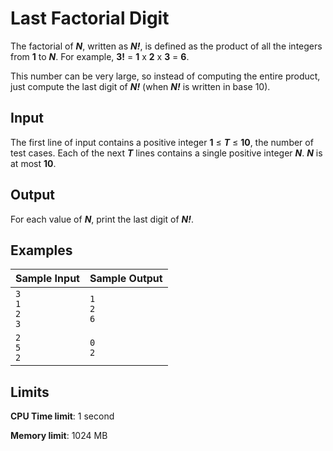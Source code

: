 # Last Factorial Digit

The factorial of _**N**_, written as _**N!**_, is defined as the product of all the integers from **1** to _**N**_. For example, **3!** = **1** x **2** x **3** = **6**.

This number can be very large, so instead of computing the entire product, just compute the last digit of _**N!**_ (when _**N!**_ is written in base 10).

## Input

The first line of input contains a positive integer **1** ≤ _**T**_ ≤ **10**, the number of test cases. Each of the next _**T**_ lines contains a single positive integer _**N**_. _**N**_ is at most **10**.

## Output

For each value of _**N**_, print the last digit of _**N!**_.

## Examples

Sample Input | Sample Output
-|-
`3`<br>`1`<br>`2`<br>`3` | `1`<br>`2`<br>`6`
`2`<br>`5`<br>`2` | `0`<br>`2`

## Limits

**CPU Time limit**: 1 second

**Memory limit**: 1024 MB
